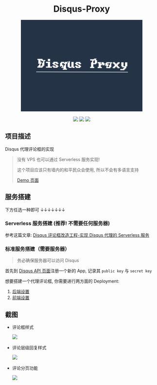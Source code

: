 <h1 align="center">
Disqus-Proxy
</h1>

<div align="center"><img width="400px" src="logo.png"/></div>


<p align="center">
  
  
<img src="https://img.shields.io/badge/link-996.icu-red.svg"/>
<img src="https://img.shields.io/badge/license-NPL%20(The%20996%20Prohibited%20License)-blue.svg"/>
<img src="https://badges.frapsoft.com/os/gpl/gpl.svg?v=103"/>
</p>

## 项目描述


Disqus 代理评论框的实现

> 没有 VPS 也可以通过 Serverless 服务实现!
>
>这个项目应该只有墙内的和平民众会使用, 所以不会有多语言支持
>
>[ Demo 页面](http://szhshp.org/tech/2017/08/20/jekylldisqusproxy.html)


## 服务搭建

下方任选一种即可 ↓↓↓↓↓↓↓

### Serverless 服务搭建 (推荐! 不需要任何服务器)

参考这篇文章: [Disqus 评论框改造工程-实现 Disqus 代理的 Serverless 服务](https://szhshp.org/tech/2019/07/22/disquswithouvps.html)

### 标准服务搭建（需要服务器）

>务必确保服务器可以访问 Disqus


首先到 [Disqus API 页面](https://disqus.com/api/applications/)注册一个新的 App, 记录其 `public key` 与 `secret key`

想要搭建一个代理评论框, 你需要进行两方面的 Deployment:

1. [后端设置](server/#server-deployment)
2. [前端设置](clientV2/#client-deployment)


## 截图

- 评论框样式
   
   ![]( https://i.postimg.cc/X77fyyR9/Image-039.png  )
   
- 评论层级回复样式
   
   ![]( https://i.postimg.cc/4yRdJ5dp/Image_037.png  )

- 评论分页功能

   ![]( https://i.postimg.cc/9M705SWW/Image_038.png )
